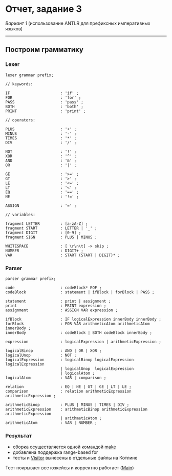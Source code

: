 # Отчет, задание 3

_Вариант 1_
(использование ANTLR для префиксных императивных языков)

---

## Построим грамматику

### Lexer

```antlrv4
lexer grammar prefix;

// keywords:

IF                      : 'if' ;
FOR                     : 'for' ;
PASS                    : 'pass' ;
BOTH                    : 'both' ;
PRINT                   : 'print' ;

// operators:

PLUS                    : '+' ;
MINUS                   : '-' ;
TIMES                   : '*' ;
DIV                     : '/' ;

NOT                     : '!' ;
XOR                     : '^' ;
AND                     : '&' ;
OR                      : '|' ;

GE                      : '>=' ;
GT                      : '>' ;
LE                      : '<=' ;
LT                      : '<' ;
EQ                      : '==' ;
NE                      : '!=' ;

ASSIGN                  : '=' ;

// variables:

fragment LETTER         : [a-zA-Z] ;
fragment START          : LETTER | '_' ;
fragment DIGIT          : [0-9] ;
fragment SIGN           : PLUS | MINUS ;

WHITESPACE              : [ \r\n\t] -> skip ;
NUMBER                  : DIGIT+ ;
VAR                     : START (START | DIGIT)* ;
```

### Parser

```antlrv4
parser grammar prefix;

code                    : codeBlock* EOF ;
codeBlock               : statement | ifBlock | forBlock | PASS ;

statement               : print | assignment ;
print                   : PRINT expression ;
assignment              : ASSIGN VAR expression ;

ifBlock                 : IF logicalExpression innerBody innerBody ;
forBlock                : FOR VAR arithmeticAtom arithmeticAtom innerBody ;
innerBody               : codeBlock | BOTH codeBlock innerBody ;

expression              : logicalExpression | arithmeticExpression ;

logicalBinop            : AND | OR | XOR ;
logicalUnop             : NOT ;
logicalExpression       : logicalBinop logicalExpression logicalExpression
                        | logicalUnop  logicalExpression
                        | logicalAtom ;
logicalAtom             : VAR | comparison ;

relation                : EQ | NE | GT | GE | LT | LE ;
comparison              : relation arithmeticExpression arithmeticExpression ;

arithmeticBinop         : PLUS | MINUS | TIMES | DIV ;
arithmeticExpression    : arithmeticBinop arithmeticExpression arithmeticExpression
                        | arithmeticAtom ;
arithmeticAtom          : VAR | NUMBER ;
```

### Результат

* сборка осуществляется одной командой [make](make.bat)
* добавлена поддержка range-based for
* тесты и [Visitor](PrefixVisitor.kt) вынесены в отдельные файлы на Котлине

Тест покрывает все юзкейсы и корректно работает ([Main](Main.kt))
